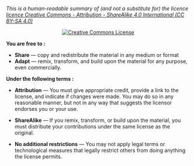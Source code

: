 *This is a human-readable summary of (and not a substitute for) the licence [licence Creative Commons - Attribution - ShareAlike 4.0 International (CC BY-SA 4.0)](https://creativecommons.org/licenses/by-sa/4.0/deed.en)*

<center><a rel="license" href="http://creativecommons.org/licenses/by-sa/4.0/" target="_blank"><img alt="Creative Commons License" style="border-width:0" src="https://i.creativecommons.org/l/by-sa/4.0/88x31.png" /></a></center>

**You are free to :**

- **Share** — copy and redistribute the material in any medium or format
- **Adapt** — remix, transform, and build upon the material
for any purpose, even commercially.

**Under the following terms :**

- **Attribution** — You must give appropriate credit, provide a link to the license, and indicate if changes were made. You may do so in any reasonable manner, but not in any way that suggests the licensor endorses you or your use.

- **ShareAlike** — If you remix, transform, or build upon the material, you must distribute your contributions under the same license as the original.

- **No additional restrictions** — You may not apply legal terms or technological measures that legally restrict others from doing anything the license permits.